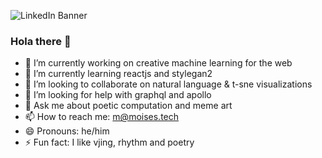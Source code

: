 ![LinkedIn Banner](https://media-exp1.licdn.com/dms/image/C5616AQGRnxSqXXjQXA/profile-displaybackgroundimage-shrink_350_1400/0?e=1601510400&v=beta&t=bZ56AZQKTORtztWxlIEiPwHlo_e2MaGFGZgpJedU79o)

### Hola there 👋

- 🔭  I’m currently working on creative machine learning for the web
- 🌱  I’m currently learning reactjs and stylegan2
- 👯  I’m looking to collaborate on natural language & t-sne visualizations
- 🤔  I’m looking for help with graphql and apollo
- 💬  Ask me about poetic computation and meme art
- 📫  How to reach me: m@moises.tech
- 😄  Pronouns: he/him
- ⚡  Fun fact: I like vjing, rhythm and poetry
